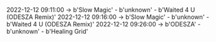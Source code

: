 2022-12-12 09:11:00 -> b'Slow Magic' - b'unknown' - b'Waited 4 U (ODESZA Remix)'
2022-12-12 09:16:00 -> b'Slow Magic' - b'unknown' - b'Waited 4 U (ODESZA Remix)'
2022-12-12 09:26:00 -> b'ODESZA' - b'unknown' - b'Healing Grid'
